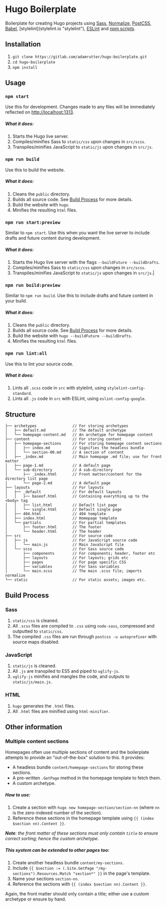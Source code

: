 # Hugo Boilerplate

Boilerplate for creating Hugo projects using [Sass](sass-lang.com "Sass"), [Normalize](necolas.github.io/normalize.css "Normalize"), [PostCSS](postcss.org "PostCSS"), [Babel](babeljs.io "Babel"), [stylelint](stylelint.io "stylelint\"), [ESLint](eslint.org "ESLint") and [npm scripts](docs.npmjs.com/misc/scripts "npm scripts").

## Installation

1. `git clone https://gitlab.com/adamrutter/hugo-boilerplate.git`
2. `cd hugo-boilerplate`
3. `npm install`

## Usage

### `npm start`

Use this for development. Changes made to any files will be immediately reflected on [http://localhost:1313](http://localhost:1313).

##### What it does:

1. Starts the Hugo live server.
2. Compiles/minifies Sass to `static/css` upon changes in `src/scss`.
3. Transpiles/minifies JavaScript to `static/js` upon changes in `src/js`.

### `npm run build`

Use this to build the website.

##### What it does:

1. Cleans the `public` directory.
2. Builds all source code. See [Build Process](#build-process "Build Process") for more details.
3. Build the website with `hugo`.
4. Minifies the resulting `html` files.

### `npm run start:preview`

Similar to `npm start`. Use this when you want the live server to include drafts and future content during development.

##### What it does:

1. Starts the Hugo live server with the flags `--buildFuture --buildDrafts`.
2. Compiles/minifies Sass to `static/css` upon changes in `src/scss`.
3. Transpiles/minifies JavaScript to `static/js` upon changes in `src/js`.|

### `npm run build:preview`

Similar to `npm run build`. Use this to include drafts and future content in your build.

##### What it does:

1. Cleans the `public` directory.
2. Builds all source code. See [Build Process](#build-process "Build Process") for more details.
3. Build the website with `hugo --buildFuture --buildDrafts`.
4. Minifies the resulting `html` files.

### `npm run lint:all`

Use this to lint your source code.

##### What it does:

1. Lints all `.scss` code in `src` with stylelint, using `stylelint-config-standard`.
2. Lints all `.js` code in `src` with ESLint, using `eslint-config-google`.

## Structure

```
├── archetypes                // For storing archetypes
│   ├── default.md            // The default archetype
│   └── homepage-content.md   // An archetype for homepage content
├── content                   // For storing content
│   ├── homepage-sections     // For storing homepage content sections
│   │   ├── index.md          // Signifies the headless bundle
│   │   └── section-00.md     // A section of content
│   ├── _index.md             // Main homepage .md file; use for front matter
│   ├── page-1.md             // A default page
│   └── sub-directory         // A sub-directory
│       ├── _index.html       // Front matter/content for the directory list page
│       └── page-2.md         // A default page
├── layouts                   // For layouts
│   ├── _default              // For default layouts
│   │   ├── baseof.html       // Containing everything up to the <body> tag
│   │   ├── list.html         // Default list page
│   │   └── single.html       // Default single page
│   ├── 404.html              // 404 template
│   ├── index.html            // Homepage template
│   └── partials              // For partial templates
│       ├── footer.html       // The footer
│       └── header.html       // The header
├── src                       // For source code
│   ├── js                    // For JavaScript source code
│   │   └── main.js           // Main JavaScript file
│   └── scss                  // For Sass source code
│       ├── components        // For components; header, footer etc
│       ├── layouts           // For layouts; grids etc
│       ├── pages             // For page specific CSS
│       ├── variables         // For Sass variables
│       └── main.scss         // The main .scss file; imports normalize
└── static                    // For static assets; images etc.
```

## Build Process

### Sass
1. `static/css` is cleaned.
2. All `.scss` files are compiled to `.css` using `node-sass`, compressed and outputted to `static/css`.
3. The compiled `.css` files are run through `postcss -u autoprefixer` with source maps disabled.

### JavaScript
1. `static/js` is cleaned.
2. All `.js` are transpiled to ES5 and piped to `uglify-js`.
3. `uglify-js` minifies and mangles the code, and outputs to `static/js/main.js`.

### HTML
1. `hugo` generates the `.html` files.
2. All `.html` files are minified using `html-minifier`.

## Other information

### Multiple content sections

Homepages often use multiple sections of content and the boilerplate attempts to provide an "out-of-the-box" solution to this. It provides:

* A headless bundle `content/homepage-sections` for storing these sections.
* A pre-written `.GetPage` method in the homepage template to fetch them.
* A custom archetype.

##### How to use:

1. Create a section with `hugo new homepage-section/section-nn` (where `nn` is the zero-indexed number of the section).
2. Reference these sections in the homepage template using `{{ (index $section nn).Content }}`.

*__Note__: the front matter of these sections must only contain `title` to ensure correct sorting; hence the custom archetype.*

##### This system can be extended to other pages too:

1. Create another headless bundle `content/my-sections`.
2. Include `{{ $section := (.Site.GetPage "/my-sections").Resources.Match "section*" }}` in the page's template.
3. Name your sections `section-nn`.
4. Reference the sections with `{{ (index $section nn).Content }}`.

Again, the front matter should only contain a title; either use a custom archetype or ensure by hand.

